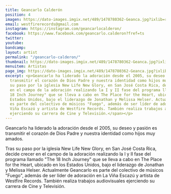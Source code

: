 ```yaml
---
title: Geancarlo Calderón
position: 4
imagen: https://dato-images.imgix.net/489/1478780362-Geanca.jpg?ixlib=rb-1.1.0&ch=DPR%2CWidth&auto=compress%2Cformat
email: westfirerecords@gmail.com
instagram: https://instagram.com/geancarlocalderon/
facebook: https://www.facebook.com/geancarlo.calderon?fref=ts
twitter: 
youtube: 
bandcamp: 
layout: artist
permalink: "/geancarlo-calderon/"
thumbnail: https://dato-images.imgix.net/489/1478780362-Geanca.jpg?ixlib=rb-1.1.0&ch=DPR%2CWidth&auto=compress%2Cformat&w=370
menuitem: Artistas
page_img: https://dato-images.imgix.net/489/1478780362-Geanca.jpg?ixlib=rb-1.1.0&ch=DPR%2CWidth&auto=compress%2Cformat
excerpt: <p>Geancarlo ha liderado la adoración desde el 2005, su deseo y pasión es
  transmitir el corazón de Dios Padre y nuestra identidad como hijos muy amados.</p><p><span>Tras
  su paso por la iglesia New Life New Glory, en San José Costa Rica, decide crecer
  en el campo de la adoración realizando la I y II fase del programa llamado "The
  18 Inch Journey" que se lleva a cabo en The Place for the Heart, ubicado en los
  Estados Unidos, bajo el liderazgo de Jonathan y Melissa Helser. Actualmente Geancarlo
  es parte del colectivo de músicos "Fuego", además de ser líder de adoración en La
  Viña Escazú y artista de Westfire Records. También realiza trabajos audiovisuales
  ejerciendo su carrera de Cine y Televisión.</span></p>
---
```


<p>Geancarlo ha liderado la adoración desde el 2005, su deseo y pasión es transmitir el corazón de Dios Padre y nuestra identidad como hijos muy amados.</p><p><span>Tras su paso por la iglesia New Life New Glory, en San José Costa Rica, decide crecer en el campo de la adoración realizando la I y II fase del programa llamado "The 18 Inch Journey" que se lleva a cabo en The Place for the Heart, ubicado en los Estados Unidos, bajo el liderazgo de Jonathan y Melissa Helser. Actualmente Geancarlo es parte del colectivo de músicos "Fuego", además de ser líder de adoración en La Viña Escazú y artista de Westfire Records. También realiza trabajos audiovisuales ejerciendo su carrera de Cine y Televisión.</span></p>
